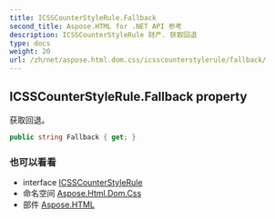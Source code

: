 ```yaml
---
title: ICSSCounterStyleRule.Fallback
second_title: Aspose.HTML for .NET API 参考
description: ICSSCounterStyleRule 财产. 获取回退
type: docs
weight: 20
url: /zh/net/aspose.html.dom.css/icsscounterstylerule/fallback/
---
```

## ICSSCounterStyleRule.Fallback property

获取回退。

```csharp
public string Fallback { get; }
```

### 也可以看看

* interface [ICSSCounterStyleRule](../)
* 命名空间 [Aspose.Html.Dom.Css](../../icsscounterstylerule/)
* 部件 [Aspose.HTML](../../../)


